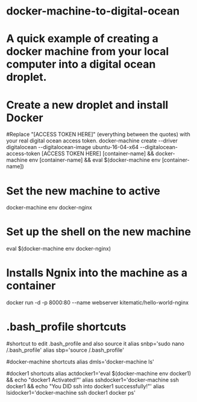 # docker-machine-to-digital-ocean

# A quick example of creating a docker machine from your local computer into a digital ocean droplet.


# Create a new droplet and install Docker
  #Replace "[ACCESS TOKEN HERE]" (everything between the quotes) with your real digital ocean access token.
  docker-machine create --driver digitalocean --digitalocean-image ubuntu-16-04-x64 --digitalocean-access-token [ACCESS TOKEN HERE] [container-name] && docker-machine env [container-name] && eval $(docker-machine env [container-name])



# Set the new machine to active
  docker-machine env docker-nginx



# Set up the shell on the new machine
  eval $(docker-machine env docker-nginx)



# Installs Ngnix into the machine as a container
  docker run -d -p 8000:80 --name webserver kitematic/hello-world-nginx



# .bash_profile shortcuts
  #shortcut to edit .bash_profile and also source it
    alias snbp='sudo nano /.bash_profile'
    alias sbp='source /.bash_profile'

  #docker-machine shortcuts
    alias dmls='docker-machine ls'


  #docker1 shortcuts
    alias actdocker1='eval $(docker-machine env docker1) && echo "docker1 Activated!"'
    alias sshdocker1='docker-machine ssh docker1  && echo "You DID ssh into docker1 successfully!"'
    alias lsidocker1='docker-machine ssh docker1 docker ps'

